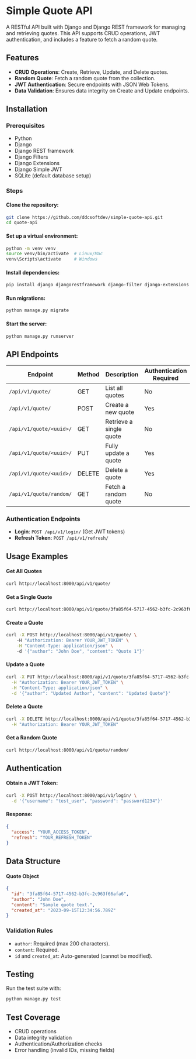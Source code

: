 # Simple Quote API

A RESTful API built with Django and Django REST framework for managing and retrieving quotes. This API supports CRUD operations, JWT authentication, and includes a feature to fetch a random quote.

## Features
- **CRUD Operations**: Create, Retrieve, Update, and Delete quotes.
- **Random Quote**: Fetch a random quote from the collection.
- **JWT Authentication**: Secure endpoints with JSON Web Tokens.
- **Data Validation**: Ensures data integrity on Create and Update endpoints.

## Installation

### Prerequisites
- Python
- Django
- Django REST framework
- Django Filters
- Django Extensions
- Django Simple JWT
- SQLite (default database setup)

### Steps
#### Clone the repository:
```bash
git clone https://github.com/ddcsoftdev/simple-quote-api.git
cd quote-api
```
#### Set up a virtual environment:
```bash
python -m venv venv
source venv/bin/activate  # Linux/Mac
venv\Scripts\activate     # Windows
```
#### Install dependencies:
```bash
pip install django djangorestframework django-filter django-extensions djangorestframework-simplejwt
```
#### Run migrations:
```bash
python manage.py migrate
```
#### Start the server:
```bash
python manage.py runserver
```

## API Endpoints

| Endpoint | Method | Description | Authentication Required |
|----------|--------|-------------|-------------------------|
| `/api/v1/quote/` | GET | List all quotes | No |
| `/api/v1/quote/` | POST | Create a new quote | Yes |
| `/api/v1/quote/<uuid>/` | GET | Retrieve a single quote | No |
| `/api/v1/quote/<uuid>/` | PUT | Fully update a quote | Yes |
| `/api/v1/quote/<uuid>/` | DELETE | Delete a quote | Yes |
| `/api/v1/quote/random/` | GET | Fetch a random quote | No |

### Authentication Endpoints
- **Login**: `POST /api/v1/login/` (Get JWT tokens)
- **Refresh Token**: `POST /api/v1/refresh/`

## Usage Examples

#### Get All Quotes
```bash
curl http://localhost:8000/api/v1/quote/
```
#### Get a Single Quote
```bash
curl http://localhost:8000/api/v1/quote/3fa85f64-5717-4562-b3fc-2c963f66afa6/
```
#### Create a Quote
```bash
curl -X POST http://localhost:8000/api/v1/quote/ \  
    -H "Authorization: Bearer YOUR_JWT_TOKEN" \
    -H "Content-Type: application/json" \ 
    -d '{"author": "John Doe", "content": "Quote 1"}'
```
#### Update a Quote
```bash
curl -X PUT http://localhost:8000/api/v1/quote/3fa85f64-5717-4562-b3fc-2c963f66afa6/ \
  -H "Authorization: Bearer YOUR_JWT_TOKEN" \
  -H "Content-Type: application/json" \
  -d '{"author": "Updated Author", "content": "Updated Quote"}'
```
#### Delete a Quote
```bash
curl -X DELETE http://localhost:8000/api/v1/quote/3fa85f64-5717-4562-b3fc-2c963f66afa6/ \
  -H "Authorization: Bearer YOUR_JWT_TOKEN"
```
#### Get a Random Quote
```bash
curl http://localhost:8000/api/v1/quote/random/
```

## Authentication
#### Obtain a JWT Token:
```bash
curl -X POST http://localhost:8000/api/v1/login/ \
  -d '{"username": "test_user", "password": "password1234"}'
```
#### Response:
```json
{
  "access": "YOUR_ACCESS_TOKEN",
  "refresh": "YOUR_REFRESH_TOKEN"
}
```

## Data Structure
#### Quote Object
```json
{
  "id": "3fa85f64-5717-4562-b3fc-2c963f66afa6",
  "author": "John Doe",
  "content": "Sample quote text.",
  "created_at": "2023-09-15T12:34:56.789Z"
}
```

### Validation Rules
- `author`: Required (max 200 characters).
- `content`: Required.
- `id` and `created_at`: Auto-generated (cannot be modified).

## Testing
Run the test suite with:
```bash
python manage.py test
```

## Test Coverage
- CRUD operations
- Data integrity validation
- Authentication/Authorization checks
- Error handling (invalid IDs, missing fields)
